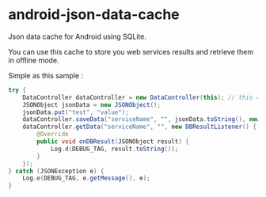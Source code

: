 # android-json-data-cache
Json data cache for Android using SQLite.

You can use this cache to store you web services results and retrieve them in offline mode.

Simple as this sample :
```java
try {
    DataController dataController = new DataController(this); // this = context
    JSONObject jsonData = new JSONObject();
    jsonData.put("test", "value");
    dataController.saveData("serviceName", "", jsonData.toString(), new Date().getTime());
    dataController.getData("serviceName", "", new DBResultListener() {
        @Override
        public void onDBResult(JSONObject result) {
            Log.d(DEBUG_TAG, result.toString());
        }
    });
} catch (JSONException e) {
    Log.e(DEBUG_TAG, e.getMessage(), e);
}
```
